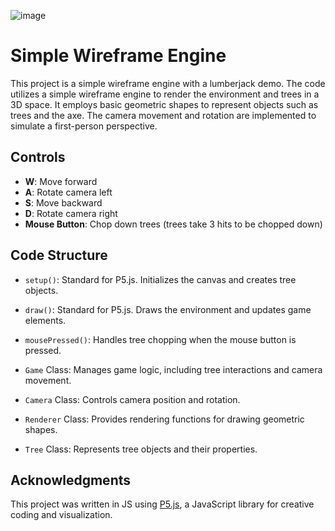 ![image](https://github.com/ELevin125/simple-wireframe-engine/assets/123626350/c3769d51-695f-4cfb-a478-27c20fa08128)

# Simple Wireframe Engine

This project is a simple wireframe engine with a lumberjack demo. The code utilizes a simple wireframe engine to render the environment and trees in a 3D space. It employs basic geometric shapes to represent objects such as trees and the axe. The camera movement and rotation are implemented to simulate a first-person perspective.

## Controls

- **W**: Move forward
- **A**: Rotate camera left
- **S**: Move backward
- **D**: Rotate camera right
- **Mouse Button**: Chop down trees (trees take 3 hits to be chopped down)

## Code Structure

- `setup()`: Standard for P5.js. Initializes the canvas and creates tree objects.
- `draw()`: Standard for P5.js. Draws the environment and updates game elements.
- `mousePressed()`: Handles tree chopping when the mouse button is pressed.

- `Game` Class: Manages game logic, including tree interactions and camera movement.
- `Camera` Class: Controls camera position and rotation.
- `Renderer` Class: Provides rendering functions for drawing geometric shapes.
- `Tree` Class: Represents tree objects and their properties.

## Acknowledgments
This project was written in JS using [P5.js](https://p5js.org/), a JavaScript library for creative coding and visualization.
